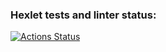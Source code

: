 ### Hexlet tests and linter status:
[![Actions Status](https://github.com/McPatrik/frontend-project-lvl1/workflows/hexlet-check/badge.svg)](https://github.com/McPatrik/frontend-project-lvl1/actions)